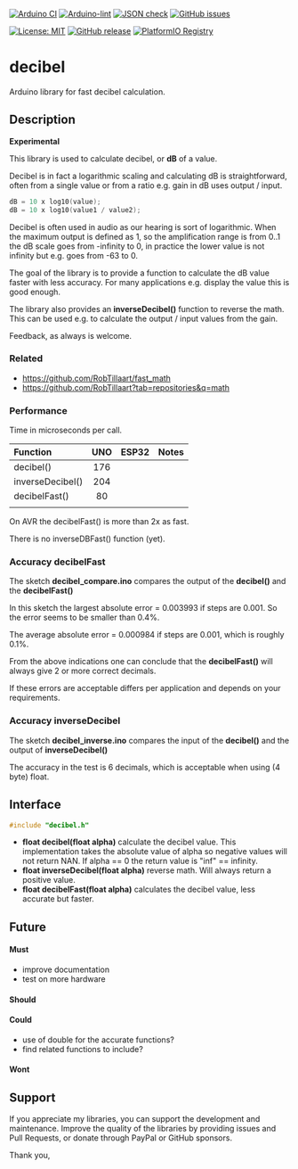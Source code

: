 
[![Arduino CI](https://github.com/RobTillaart/decibel/workflows/Arduino%20CI/badge.svg)](https://github.com/marketplace/actions/arduino_ci)
[![Arduino-lint](https://github.com/RobTillaart/decibel/actions/workflows/arduino-lint.yml/badge.svg)](https://github.com/RobTillaart/decibel/actions/workflows/arduino-lint.yml)
[![JSON check](https://github.com/RobTillaart/decibel/actions/workflows/jsoncheck.yml/badge.svg)](https://github.com/RobTillaart/decibel/actions/workflows/jsoncheck.yml)
[![GitHub issues](https://img.shields.io/github/issues/RobTillaart/decibel.svg)](https://github.com/RobTillaart/decibel/issues)

[![License: MIT](https://img.shields.io/badge/license-MIT-green.svg)](https://github.com/RobTillaart/decibel/blob/master/LICENSE)
[![GitHub release](https://img.shields.io/github/release/RobTillaart/decibel.svg?maxAge=3600)](https://github.com/RobTillaart/decibel/releases)
[![PlatformIO Registry](https://badges.registry.platformio.org/packages/robtillaart/library/decibel.svg)](https://registry.platformio.org/libraries/robtillaart/decibel)


# decibel

Arduino library for fast decibel calculation.


## Description

**Experimental**

This library is used to calculate decibel, or **dB** of a value.

Decibel is in fact a logarithmic scaling and calculating dB is straightforward, 
often from a single value or from a ratio e.g. gain in dB uses output / input.

```cpp
dB = 10 x log10(value);
dB = 10 x log10(value1 / value2);
```

Decibel is often used in audio as our hearing is sort of logarithmic.
When the maximum output is defined as 1, so the amplification range is from 0..1
the dB scale goes from -infinity to 0, in practice the lower value
is not infinity but e.g. goes from -63 to 0.

The goal of the library is to provide a function to calculate
the dB value faster with less accuracy.
For many applications e.g. display the value this is good enough.

The library also provides an **inverseDecibel()** function to reverse the math. 
This can be used e.g. to calculate the output / input values from the gain.

Feedback, as always is welcome.


### Related

- https://github.com/RobTillaart/fast_math
- https://github.com/RobTillaart?tab=repositories&q=math


### Performance

Time in microseconds per call.

|  Function          |  UNO  |  ESP32  |  Notes  |
|:-------------------|:-----:|:-------:|:--------|
|  decibel()         |  176  |         |
|  inverseDecibel()  |  204  |         |
|  decibelFast()     |   80  |         |
|                    |       |         |

On AVR the decibelFast() is more than 2x as fast.

There is no inverseDBFast() function (yet).


### Accuracy decibelFast

The sketch **decibel_compare.ino** compares the output of the
**decibel()** and the **decibelFast()**

In this sketch the largest absolute error = 0.003993 if steps are 0.001.
So the error seems to be smaller than 0.4%.

The average absolute error = 0.000984 if steps are 0.001, which
is roughly 0.1%.

From the above indications one can conclude that the **decibelFast()** 
will always give 2 or more correct decimals.

If these errors are acceptable differs per application and depends 
on your requirements.


### Accuracy inverseDecibel

The sketch **decibel_inverse.ino** compares the input of the
**decibel()** and the output of **inverseDecibel()**

The accuracy in the test is 6 decimals, which is acceptable when 
using (4 byte) float.


## Interface

```cpp
#include "decibel.h"
```

- **float decibel(float alpha)** calculate the decibel value.
This implementation takes the absolute value of alpha so negative values
will not return NAN.
If alpha == 0 the return value is "inf" == infinity.
- **float inverseDecibel(float alpha)** reverse math.
Will always return a positive value.
- **float decibelFast(float alpha)** calculates the decibel value,
less accurate but faster.


## Future

#### Must

- improve documentation
- test on more hardware

#### Should


#### Could

- use of double for the accurate functions?
- find related functions to include?

#### Wont


## Support

If you appreciate my libraries, you can support the development and maintenance.
Improve the quality of the libraries by providing issues and Pull Requests, or
donate through PayPal or GitHub sponsors.

Thank you,


